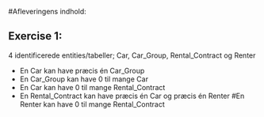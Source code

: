 #Afleveringens indhold: 

## Exercise 1: 

4 identificerede entities/tabeller; 
Car, Car_Group, Rental_Contract og Renter

* En Car kan have præcis én Car_Group 
* En Car_Group kan have 0 til mange Car 
* En Car kan have 0 til mange Rental_Contract 
* En Rental_Contract kan have præcis én Car og præcis én Renter #En Renter kan have 0 til mange Rental_Contract
